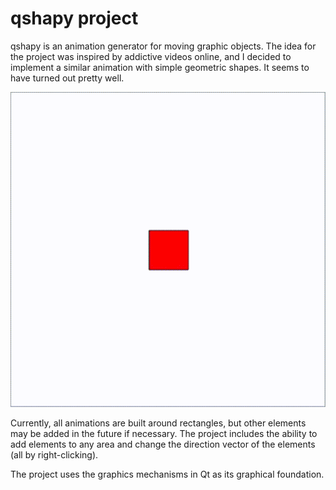 # qshapy project

qshapy is an animation generator for moving graphic objects. The idea for the project was inspired by addictive videos online, and I decided to implement a similar animation with simple geometric shapes. It seems to have turned out pretty well.

![Alt Text](./images/single.gif)

Currently, all animations are built around rectangles, but other elements may be added in the future if necessary. The project includes the ability to add elements to any area and change the direction vector of the elements (all by right-clicking).

The project uses the graphics mechanisms in Qt as its graphical foundation.

